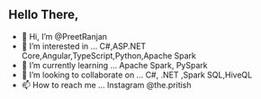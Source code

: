 ## Hello There,
- 👋 Hi, I’m @PreetRanjan
- 👀 I’m interested in ... C#,ASP.NET Core,Angular,TypeScript,Python,Apache Spark
- 🌱 I’m currently learning ... Apache Spark, PySpark
- 💞️ I’m looking to collaborate on ... C#, .NET ,Spark SQL,HiveQL
- 📫 How to reach me ... Instagram @the.pritish

<!---
PreetRanjan/PreetRanjan is a ✨ special ✨ repository because its `README.md` (this file) appears on your GitHub profile.
You can click the Preview link to take a look at your changes.
--->
